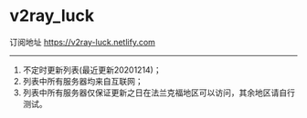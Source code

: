 # v2ray_luck
订阅地址 https://v2ray-luck.netlify.com

----
1. 不定时更新列表(最近更新20201214)；
2. 列表中所有服务器均来自互联网；
3. 列表中所有服务器仅保证更新之日在法兰克福地区可以访问，其余地区请自行测试。

